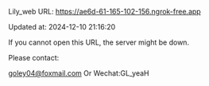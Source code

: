 Lily_web URL: https://ae6d-61-165-102-156.ngrok-free.app

Updated at: 2024-12-10 21:16:20

If you cannot open this URL, the server might be down.

Please contact: 

goley04@foxmail.com Or Wechat:GL_yeaH